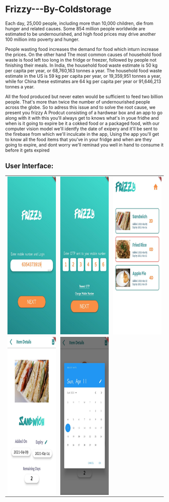 # Frizzy---By-Coldstorage
Each day, 25,000 people, including more than 10,000 children, die from hunger and related causes. Some 854 million people worldwide are estimated to be undernourished, and high food prices may drive another 100 million into poverty and hunger.

People wasting food increases the demand for food which inturn increase the prices.
On the other hand The most common causes of household food waste is food left too long in the fridge or freezer, followed by people not finishing their meals.
In India, the household food waste estimate is 50 kg per capita per year, or 68,760,163 tonnes a year. The household food waste estimate in the US is 59 kg per capita per year, or 19,359,951 tonnes a year, while for China these estimates are 64 kg per capita per year or 91,646,213 tonnes a year.


All the food produced but never eaten would be sufficient to feed two billion people. That's more than twice the number of undernourished people across the globe.
So to adress this issue and to solve the root cause, we present you frizzy
A Prodcut consisting of a hardwear box and an app to go along with it with this you'll always get to knows what's in youe fridhe and when is it going to expire be it a cokked food or a packaged food, with our computer vision model we'll identfy the date of exipery and it'll be sent to the firebase from which we'll inculcate in the app, Using the app you'll get to know all the food items that you've in your fridge and when are they going to expire, and dont worry we'll reminad you well in hand to consume it before it gets expired

## User Interface: <br>
<table>
  <tr>
    <td> <img src="App images/phone.jpeg" width="250" height="500"></td>
    <td> <img src="App images/otp.jpeg" width="250" height="500"></td>
      <td> <img src="App images/items.jpeg" width="250" height="500"></td>

  </tr>
  <tr>
    <td> <img src="App images/itemDetail.jpeg" width="250" height="500"></td>
  <td> <img src="App images/calendar.jpeg" width="250" height="500"></td>
  
  </tr>
  
</table>

